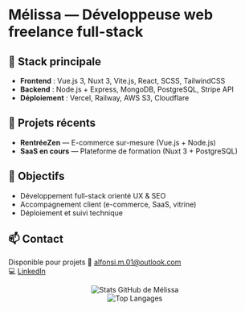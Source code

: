 # Mélissa — Développeuse web freelance full-stack

## 🌟 Stack principale
- **Frontend** : Vue.js 3, Nuxt 3, Vite.js, React, SCSS, TailwindCSS
- **Backend** : Node.js + Express, MongoDB, PostgreSQL, Stripe API
- **Déploiement** : Vercel, Railway, AWS S3, Cloudflare

## 💼 Projets récents
- **RentréeZen** — E-commerce sur-mesure (Vue.js + Node.js)
- **SaaS en cours** — Plateforme de formation (Nuxt 3 + PostgreSQL)

## 🎯 Objectifs
- Développement full-stack orienté UX & SEO
- Accompagnement client (e-commerce, SaaS, vitrine)
- Déploiement et suivi technique

## 📫 Contact  
Disponible pour projets 
📩 [alfonsi.m.01@outlook.com](mailto:alfonsi.m.01@outlook.com)  
💻 [LinkedIn](https://www.linkedin.com/in/melissa-a-9ba546249/)

<p align="center">
  <img src="https://github-readme-stats.vercel.app/api?username=Melissaa49&show_icons=true&theme=radical" alt="Stats GitHub de Mélissa">
  <br>
  <img src="https://github-readme-stats.vercel.app/api/top-langs/?username=Melissaa49&layout=compact&theme=radical" alt="Top Langages">
</p>
